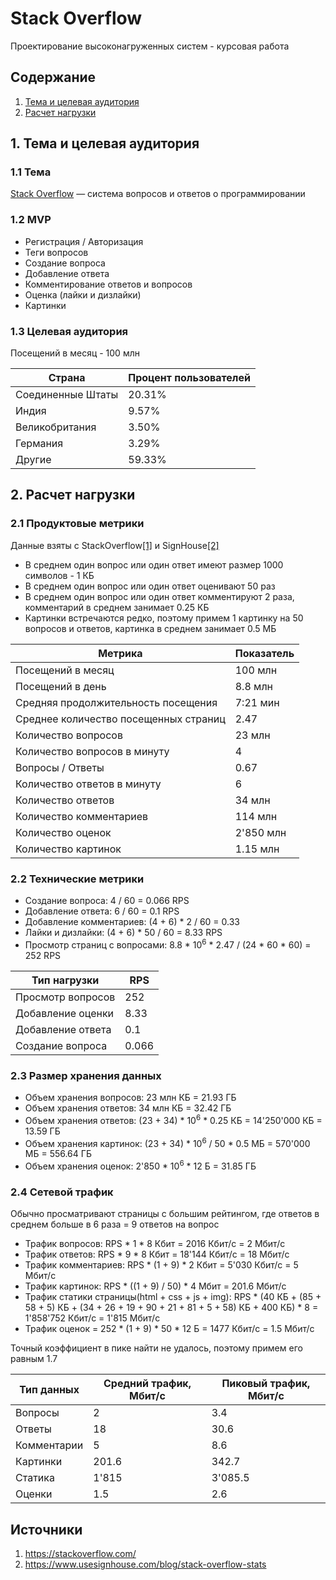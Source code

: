 # Stack Overflow
Проектирование высоконагруженных систем - курсовая работа

## Содержание
1. [Тема и целевая аудитория](#1)
2. [Расчет нагрузки](#2)

<a name="1"> </a>
## 1. Тема и целевая аудитория 

### 1.1 Тема 
[Stack Overflow](https://stackoverflow.com/) — система вопросов и ответов о программировании

### 1.2 MVP

- Регистрация / Авторизация
- Теги вопросов
- Создание вопроса
- Добавление ответа
- Комментирование ответов и вопросов
- Оценка (лайки и дизлайки)
- Картинки

### 1.3 Целевая аудитория 

Посещений в месяц - 100 млн

| Страна            | Процент пользователей |
| ----------------- | --------------------- |
| Соединенные Штаты | 20.31%                |
| Индия             | 9.57%                 |
| Великобритания    | 3.50%                 |
| Германия          | 3.29%                 |
| Другие            | 59.33%                |

<a name="2"> </a>
## 2. Расчет нагрузки 

### 2.1 Продуктовые метрики 

Данные взяты с StackOverflow[[1]](https://stackoverflow.com/) и SignHouse[[2]](https://www.usesignhouse.com/blog/stack-overflow-stats)

- В среднем один вопрос или один ответ имеют размер 1000 символов - 1 КБ
- В среднем один вопрос или один ответ оценивают 50 раз
- В среднем один вопрос или один ответ комментируют 2 раза, комментарий в среднем занимает 0.25 КБ
- Картинки встречаются редко, поэтому примем 1 картинку на 50 вопросов и ответов, картинка в среднем занимает 0.5 МБ

| Метрика                               | Показатель |
| ------------------------------------- | ---------- |
| Посещений в месяц                     | 100 млн    |
| Посещений в день                      | 8.8 млн    |
| Средняя продолжительность посещения   | 7:21 мин   |
| Среднее количество посещенных страниц | 2.47       |
| Количество вопросов                   | 23 млн     |
| Количество вопросов в минуту          | 4          |
| Вопросы / Ответы                      | 0.67       |
| Количество ответов в минуту           | 6          |
| Количество ответов                    | 34 млн     |
| Количество комментариев               | 114 млн    |
| Количество оценок                     | 2'850 млн  |
| Количество картинок                   | 1.15 млн   |

### 2.2 Технические метрики

- Создание вопроса: 4 / 60 = 0.066 RPS
- Добавление ответа: 6 / 60 = 0.1 RPS
- Добавление комментариев: (4 + 6) * 2 / 60 = 0.33
- Лайки и дизлайки: (4 + 6) * 50 / 60 = 8.33 RPS
- Просмотр страниц с вопросами: 8.8 * 10<sup>6</sup> * 2.47 / (24 * 60 * 60) = 252 RPS

| Тип нагрузки      | RPS   |
| ----------------- | ----- |
| Просмотр вопросов | 252   |
| Добавление оценки | 8.33  |
| Добавление ответа | 0.1   |
| Создание вопроса  | 0.066 |

### 2.3 Размер хранения данных

- Объем хранения вопросов: 23 млн КБ = 21.93 ГБ
- Объем хранения ответов: 34 млн КБ = 32.42 ГБ
- Объем хранения ответов: (23 + 34) * 10<sup>6</sup> * 0.25 КБ = 14'250'000 КБ = 13.59 ГБ
- Объем хранения картинок: (23 + 34) * 10<sup>6</sup> / 50 * 0.5 МБ = 570'000 МБ = 556.64 ГБ
- Объем хранения оценок: 2'850 * 10<sup>6</sup> * 12 Б = 31.85 ГБ 

### 2.4 Cетевой трафик

Обычно просматривают страницы с большим рейтингом, где ответов в среднем больше в 6 раза = 9 ответов на вопрос 

- Трафик вопросов: RPS * 1 * 8 Кбит = 2016 Кбит/с = 2 Мбит/с
- Трафик ответов: RPS * 9 * 8 Кбит = 18'144 Кбит/с = 18 Мбит/с
- Трафик комментариев: RPS * (1 + 9) * 2 Кбит = 5'030 Кбит/с = 5 Мбит/с
- Трафик картинок: RPS * ((1 + 9) / 50) * 4 Мбит = 201.6 Мбит/с
- Трафик статики страницы(html + css + js + img): RPS * (40 КБ + (85 + 58 + 5) КБ + (34 + 26 + 19 + 90 + 21 + 81 + 5 + 58) КБ + 400 КБ) * 8 = 1'858'752 Кбит/с = 1'815 Мбит/с
- Трафик оценок = 252 * (1 + 9) * 50 * 12 Б = 1477 Кбит/с = 1.5 Мбит/с

Точный коэффициент в пике найти не удалось, поэтому примем его равным 1.7

| Тип данных  | Средний трафик, Мбит/с | Пиковый трафик, Мбит/с |
| ----------- | ---------------------- | ---------------------- |
| Вопросы     | 2                      | 3.4                    |
| Ответы      | 18                     | 30.6                   |
| Комментарии | 5                      | 8.6                    |
| Картинки    | 201.6                  | 342.7                  |
| Статика     | 1'815                  | 3'085.5                |
| Оценки      | 1.5                    | 2.6                    |

## Источники 

1. https://stackoverflow.com/
2. https://www.usesignhouse.com/blog/stack-overflow-stats
